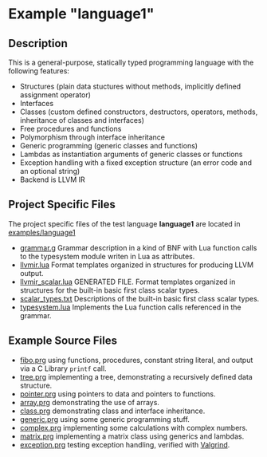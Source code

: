 # Example "language1"

## Description
This is a general-purpose, statically typed programming language with the following features:

 * Structures (plain data stuctures without methods, implicitly defined assignment operator)
 * Interfaces
 * Classes (custom defined constructors, destructors, operators, methods, inheritance of classes and interfaces)
 * Free procedures and functions
 * Polymorphism through interface inheritance
 * Generic programming (generic classes and functions)
 * Lambdas as instantiation arguments of generic classes or functions
 * Exception handling with a fixed exception structure (an error code and an optional string)
 * Backend is LLVM IR

## Project Specific Files

The project specific files of the test language **language1** are located in [examples/language1](../examples/language1)

 - [grammar.g](../examples/language1/grammar.g) Grammar description in a kind of BNF with Lua function calls to the typesystem module writen in Lua as attributes.
 - [llvmir.lua](../examples/language1/llvmir.lua) Format templates organized in structures for producing LLVM output.
 - [llvmir_scalar.lua](../examples/language1/llvmir_scalar.lua) GENERATED FILE. Format templates organized in structures for the built-in basic first class scalar types. 
 - [scalar_types.txt](../examples/language1/scalar_types.txt) Descriptions of the built-in basic first class scalar types.
 - [typesystem.lua](../examples/language1/typesystem.lua) Implements the Lua function calls referenced in the grammar.


## Example Source Files

 - [fibo.prg](../examples/language1/sources/fibo.prg) using functions, procedures, constant string literal, and output via a C Library ```printf``` call.
 - [tree.prg](../examples/language1/sources/tree.prg) implementing a tree, demonstrating a recursively defined data structure.
 - [pointer.prg](../examples/language1/sources/pointer.prg) using pointers to data and pointers to functions.
 - [array.prg](../examples/language1/sources/array.prg) demonstrating the use of arrays.
 - [class.prg](../examples/language1/sources/class.prg) demonstrating class and interface inheritance.
 - [generic.prg](../examples/language1/sources/generic.prg) using some generic programming stuff.
 - [complex.prg](../examples/language1/sources/complex.prg) implementing some calculations with complex numbers.
 - [matrix.prg](../examples/language1/sources/matrix.prg) implementing a matrix class using generics and lambdas.
 - [exception.prg](../examples/language1/sources/exception.prg) testing exception handling, verified with [Valgrind](https://valgrind.org).
 
